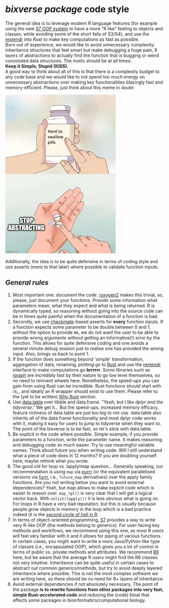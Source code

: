 # *bixverse package* code style

The general idea is to leverage modern R language features (for example using 
the new [S7 OOP system](https://github.com/RConsortium/S7) to have a more "R 
like" feeling to objects and classes, while avoiding some of the short falls of 
S3/S4), and use the [rextendr](https://github.com/extendr/rextendr) into Rust 
to make key computations as fast as possible. </br>
Born out of experience, we would like to avoid unnecessary complexity: 
inheritance structures that feel smart but make debugging a huge pain, 8 layers
of abstractions to actually find the function that is bugging or weird convoluted
data structures. The motto should be at all times: </br> 
**Keep it Simple, Stupid (KISS)**. </br>
A good way to think about all of this is that there is a complexity budget to 
any code base and we would like to not spend too much energy on unnecessary 
abstractions over making key functionalities blazingly fast and memory-efficient.
Please, just think about this meme in doubt:

<img src="/misc/pics/stop_abstracting.png" width="350" height="504" alt="stop abstracting">

Additionally, the idea is to be quite defensive in terms of coding style and use
asserts (more to that later) where possible to validate function inputs.

## *General rules*

1. Most important one: document the code. [roxygen2](https://roxygen2.r-lib.org) 
makes this trivial, so, please, just document your functions. Provide some 
information what parameters mean, what they expect and what is being returned.
R is dynamically typed, so reasoning without going into the source code can be
in times quite painful when the documentation of a function is bad.
2. Secondly, we use [checkmate](https://mllg.github.io/checkmate/)-based asserts
for **every** function inputs. If a function expects some parameter to be double
between 0 and 1, without the option to provide `NA`, we do not want the user to 
be able to provide wrong arguments without getting an informative(!) error by
the function. This allows for quite defensive coding and one avoids a several 
minute debug session just to realise one has provided the wrong input. Also,
brings us back to point 1.
3. If the function does something beyond 'simple' transformation, aggregation of
data, renaming, plotting go to [Rust](https://www.rust-lang.org) and use the 
[rextendr](https://github.com/extendr/rextendr) interface to make computations 
go **brrrrrr**. Some libraries such as [igraph](https://r.igraph.org) are 
incredibly fast by their nature to go low level themselves, so no need to
reinvent wheels here. Nonetheless, the speed-ups you can gain from using Rust can
be incredible. Rust functions should start with *rs_*, and ideally an R wrapper
should exist to use them. Please refer to the (yet to be written) [Why Rust](/docs/why_rust.md)
section.
4. Use [data.table](https://github.com/Rdatatable/data.table) over tibble and
data.frame. *"Yeah, but I like dplyr and the tidyverse."* We get it... But the 
speed-ups, increased memory efficacy, feature richness of data.table are just 
too big to not use. data.table also inherits all of the data.frame functionality
and most dplyr code works with it, making it easy for users to jump to tidyverse
when they want to. The point of the bixverse is to be fast, so let's stick with
data.table.
5. Be explicit in the code where possible. Simple example, if you provide 
parameters to a function, write the parameter name. It makes reasoning and
debugging code so much easier. Try to use meaningful variable names. Think about
future you when writing code. Will I still understand what a piece of code does 
in 12 months? If you are doubting yourself here, maybe rethink what you wrote.
6. The good old for loop vs. lapply/map question... Generally speaking, our
recommendation is using `map` via [purrr](https://purrr.tidyverse.org) (or the 
equivalent parallelised versions via [furrr](https://furrr.futureverse.org), i.e., 
`future_map` derivatives) over the apply family functions. Are you not writing 
below you want to avoid external dependencies? Yeah, but map allows to make 
explicit code which is easier to reason over. `map_lgl()` is very clear that I 
will get a logical vector back. With `unlist(lapply())` it is less
obvious what is going on. For loops in R have a very bad reputation, but this is 
usually because people grow objects in memory in the loop which is a bad 
practice indeed (it is the [second circle of hell in R](https://www.burns-stat.com/pages/Tutor/R_inferno.pdf).
7. In terms of object-oriented programming, [S7](https://github.com/RConsortium/S7)
provides a way to write very R-like OOP (the methods belong to generics). For 
user-facing key methods and workflows, we recommend using this one, as most R
users will feel very familiar with it and it allows for piping of various 
functions. In  certain cases, you might want to write a more Java/Python-like 
type of classes (i.e., encapsulated OOP), which gives you a lot of control in
terms of public vs. private methods and attributes. We recommend [R6](https://r6.r-lib.org/articles/Introduction.html)
here, but be aware that the average R users might find the R6 classes not very
intuitive. Inheritance can be quite useful in certain cases to abstract out
common generics/methods, but try to avoid deeply layered inheritance where 
possible. This is not the most complex software we are writing here, so there
should be no need for 8+ layers of inheritance.
8. Avoid external dependencies if not absolutely necessary. The point of the 
package **is to rewrite functions from other packages into very fast, simple Rust-accelerated code** 
and reducing the (code) bloat that affects some packages in bioinformatics/computational 
biology.
